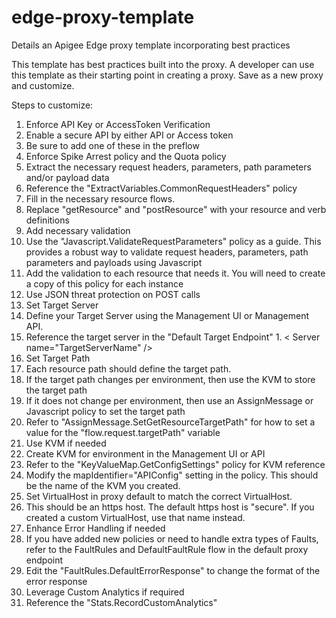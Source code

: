 # edge-proxy-template
Details an Apigee Edge proxy template incorporating best practices

This template has best practices built into the proxy.  A developer can use this template as their starting point in creating a proxy.  Save as a new proxy and customize.

Steps to customize:

1. Enforce API Key or AccessToken Verification
  1. Enable a secure API by either API or Access token
  2. Be sure to add one of these in the preflow
2. Enforce Spike Arrest policy and the Quota policy
3. Extract the necessary request headers, parameters, path parameters and/or payload data
  1. Reference the "ExtractVariables.CommonRequestHeaders" policy
4. Fill in the necessary resource flows.
  1. Replace "getResource" and "postResource" with your resource and verb definitions
5. Add necessary validation
  1. Use the "Javascript.ValidateRequestParameters" policy as a guide.  This provides a robust way to validate request headers, parameters, path parameters and payloads using Javascript
  2. Add the validation to each resource that needs it.  You will need to create a copy of this policy for each instance
  3. Use JSON threat protection on POST calls
6. Set Target Server
  1. Define your Target Server using the Management UI or Management API.
  2. Reference the target server in the "Default Target Endpoint"
    1. &lt; Server name="TargetServerName" /&gt;
7. Set Target Path
  1. Each resource path should define the target path.
  2. If the target path changes per environment, then use the KVM to store the target path
  3. If it does not change per environment, then use an AssignMessage or Javascript policy to set the target path
  4. Refer to "AssignMessage.SetGetResourceTargetPath" for how to set a value for the "flow.request.targetPath" variable
8. Use KVM if needed
  1. Create KVM for environment in the Management UI or API
  2. Refer to the "KeyValueMap.GetConfigSettings" policy for KVM reference
  3. Modify the mapIdentifier="APIConfig" setting in the policy.  This should be the name of the KVM you created.
9. Set VirtualHost in proxy default to match the correct VirtualHost.
  1. This should be an https host.  The default https host is "secure".  If you created a custom VirtualHost, use that name instead.  
10. Enhance Error Handling if needed
  1. If you have added new policies or need to handle extra types of Faults, refer to the FaultRules and DefaultFaultRule flow in the default proxy endpoint
  2. Edit the "FaultRules.DefaultErrorResponse" to change the format of the error response
11. Leverage Custom Analytics if required
  1. Reference the "Stats.RecordCustomAnalytics"


